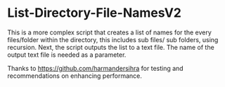# List-Directory-File-NamesV2
This is a more complex script that creates a list of names for the every files/folder within the directory, this includes sub files/ sub folders, using recursion. Next, the script outputs the list to a text file. The name of the output text file is needed as a parameter.

Thanks to https://github.com/harmandersihra for testing and recommendations on enhancing performance. 
